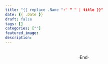 ```yaml
---
title: "{{ replace .Name "-" " " | title }}"
date: {{ .Date }}
draft: false
tags: []
categories: [""]
featured_image: 
description: 
---
```




<br>

<center>  ·End·  </center>
